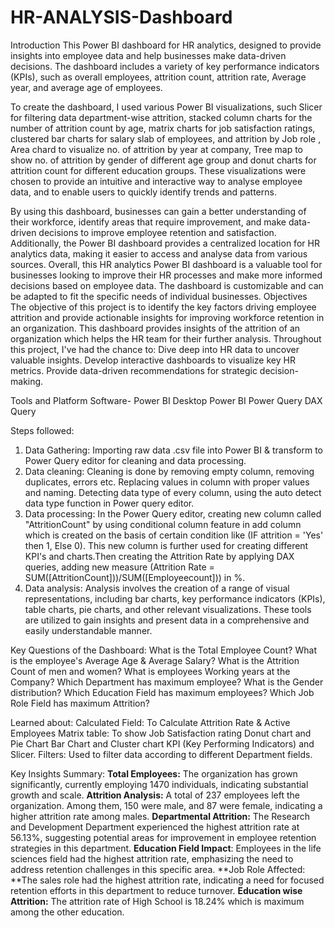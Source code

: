# HR-ANALYSIS-Dashboard

 Introduction
This Power BI dashboard for HR analytics, designed to provide insights into employee data and help businesses make data-driven decisions. The dashboard includes a variety of key performance indicators (KPIs), such as overall employees, attrition count, attrition rate, Average year, and average age of employees.

To create the dashboard, I used various Power BI visualizations, such Slicer for filtering data department-wise attrition, stacked column charts for the number of attrition count by age, matrix charts for job satisfaction ratings, clustered bar charts for salary slab of employees, and attrition by Job role , Area chard to visualize no. of attrition by year at company, Tree map to show no. of attrition by gender of different age group and donut charts for attrition count for different education groups. These visualizations were chosen to provide an intuitive and interactive way to analyse employee data, and to enable users to quickly identify trends and patterns.

By using this dashboard, businesses can gain a better understanding of their workforce, identify areas that require improvement, and make data-driven decisions to improve employee retention and satisfaction. Additionally, the Power BI dashboard provides a centralized location for HR analytics data, making it easier to access and analyse data from various sources.
Overall, this HR analytics Power BI dashboard is a valuable tool for businesses looking to improve their HR processes and make more informed decisions based on employee data. The dashboard is customizable and can be adapted to fit the specific needs of individual businesses.
                 Objectives 
The objective of this project is to identify the key factors driving employee attrition and provide actionable insights for improving workforce retention in an organization. This dashboard provides insights of the attrition of an organization which helps the HR team for their further analysis.
Throughout this project, I've had the chance to:
Dive deep into HR data to uncover valuable insights.
Develop interactive dashboards to visualize key HR metrics.
Provide data-driven recommendations for strategic decision-making.
	
 Tools and Platform
Software- Power BI Desktop
Power BI
Power Query
DAX Query

Steps followed:
1. Data Gathering:
Importing raw data .csv file into Power BI & transform to Power Query editor for cleaning and data processing.
2. Data cleaning:
Cleaning is done by removing empty column, removing duplicates, errors etc.
Replacing values in column with proper values and naming.
Detecting data type of every column, using the auto detect data type function in Power query editor.
3. Data processing:
In the Power Query editor, creating new column called "AttritionCount" by using conditional column feature in add column which is created on the basis of certain condition like (IF attrition = 'Yes' then 1, Else 0).
This new column is further used for creating different KPI's and charts.Then creating the Attrition Rate by applying DAX queries, adding new measure (Attrition Rate = SUM([AttritionCount]))/SUM([Employeecount])) in %.
4. Data analysis:
Analysis involves the creation of a range of visual representations, including bar charts, key performance indicators (KPIs), table charts, pie charts, and other relevant visualizations.
These tools are utilized to gain insights and present data in a comprehensive and easily understandable manner.



Key Questions of the Dashboard:
What is the Total Employee Count?
What is the employee's Average Age & Average Salary?
What is the Attrition Count of men and women?
What is employees Working years at the Company?
Which Department has maximum employee?
What is the Gender distribution?
Which Education Field has maximum employees?
Which Job Role Field has maximum Attrition?

Learned about:
Calculated Field: To Calculate Attrition Rate & Active Employees
Matrix table: To show Job Satisfaction rating
Donut chart and Pie Chart
Bar Chart and Cluster chart 
KPI (Key Performing Indicators) and Slicer.
Filters: Used to filter data according to different Department fields.


Key Insights Summary:
**Total Employees:** The organization has grown significantly, currently employing 1470 individuals, indicating substantial growth and scale.
**Attrition Analysis:** A total of 237 employees left the organization. Among them, 150 were male, and 87 were female, indicating a higher attrition rate among males.
**Departmental Attrition:** The Research and Development Department experienced the highest attrition rate at 56.13%, suggesting potential areas for improvement in employee retention strategies in this department.
**Education Field Impact**: Employees in the life sciences field had the highest attrition rate, emphasizing the need to address retention challenges in this specific area.
**Job Role Affected: **The sales role had the highest attrition rate, indicating a need for focused retention efforts in this department to reduce turnover.
**Education wise Attrition:** The attrition rate of High School is 18.24% which is maximum among the other education.

